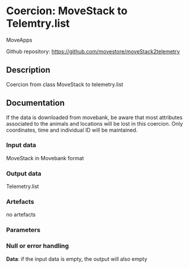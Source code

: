 # Coercion: MoveStack to Telemtry.list  

MoveApps

Github repository: https://github.com/movestore/moveStack2telemetry

## Description
Coercion from class MoveStack to telemetry.list 

## Documentation
If the data is downloaded from movebank, be aware that most attributes associated to the animals and locations will be lost in this coercion. Only coordinates, time and individual ID will be maintained.

### Input data
MoveStack in Movebank format

### Output data
Telemetry.list

### Artefacts
no artefacts

### Parameters 


### Null or error handling
**Data**: if the input data is empty, the output will also empty 
